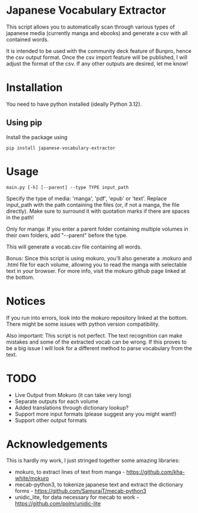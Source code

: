 # Japanese Vocabulary Extractor

This script allows you to automatically scan through various types of japanese media (currently manga and ebooks) and generate a csv with all contained words.

It is intended to be used with the community deck feature of Bunpro, hence the csv output format. Once the csv import feature will be published, I will adjust the format of the csv. If any other outputs are desired, let me know!


# Installation

You need to have python installed (ideally Python 3.12).

## Using pip

Install the package using
```
pip install japanese-vocabulary-extractor
```

# Usage

```
main.py [-h] [--parent] --type TYPE input_path
```

Specify the type of media: 'manga', 'pdf', 'epub' or 'text'. Replace input_path with the path containing the files (or, if not a manga, the file directly). Make sure to surround it with quotation marks if there are spaces in the path! 

Only for manga: If you enter a parent folder containing multiple volumes in their own folders, add "--parent" before the type.

This will generate a vocab.csv file containing all words.

Bonus: Since this script is using mokuro, you'll also generate a .mokuro and .html file for each volume, allowing you to read the manga with selectable text in your browser. For more info, visit the mokuro github page linked at the bottom.


# Notices

If you run into errors, look into the mokuro repository linked at the bottom. There might be some issues with python version compatibility.

Also important: This script is not perfect. The text recognition can make mistakes and some of the extracted vocab can be wrong. If this proves to be a big issue I will look for a different method to parse vocabulary from the text.


# TODO

* Live Output from Mokuro (it can take very long)
* Separate outputs for each volume
* Added translations through dictionary lookup?
* Support more input formats (please suggest any you might want!)
* Support other output formats


# Acknowledgements

This is hardly my work, I just stringed together some amazing libraries:

* mokuro, to extract lines of text from manga - https://github.com/kha-white/mokuro
* mecab-python3, to tokenize japanese text and extract the dictionary forms - https://github.com/SamuraiT/mecab-python3
* unidic_lite, for data necessary for mecab to work - https://github.com/polm/unidic-lite

